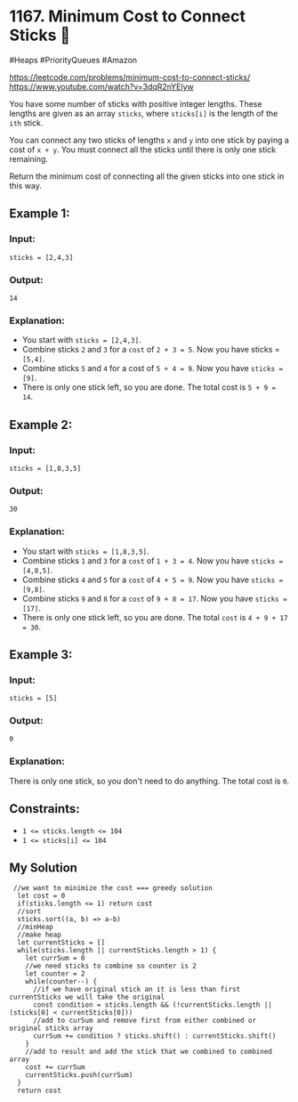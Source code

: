 # 1167. Minimum Cost to Connect Sticks 🌴
#Heaps #PriorityQueues #Amazon

https://leetcode.com/problems/minimum-cost-to-connect-sticks/
https://www.youtube.com/watch?v=3dqR2nYElyw


You have some number of sticks with positive integer lengths. These lengths are given as an array `sticks`, where `sticks[i]` is the length of the `ith` stick.

You can connect any two sticks of lengths `x` and `y` into one stick by paying a cost of `x + y`. You must connect all the sticks until there is only one stick remaining.

Return the minimum cost of connecting all the given sticks into one stick in this way.

## Example 1:

### Input: 
`sticks = [2,4,3]`
### Output: 
`14`
### Explanation: 
- You start with `sticks = [2,4,3]`.
- Combine sticks `2` and `3` for a `cost` of `2 + 3 = 5`. Now you have sticks = `[5,4]`.
- Combine sticks `5` and `4` for a cost of `5 + 4 = 9`. Now you have `sticks = [9]`.
- There is only one stick left, so you are done. The total cost is `5 + 9 = 14`.
## Example 2:

### Input: 
`sticks = [1,8,3,5]`
### Output: 
`30`
### Explanation: 
- You start with `sticks = [1,8,3,5]`.
- Combine sticks `1` and `3` for a `cost` of `1 + 3 = 4`. Now you have `sticks = [4,8,5]`.
- Combine sticks `4` and `5` for a `cost` of `4 + 5 = 9`. Now you have `sticks = [9,8]`.
- Combine sticks `9` and `8` for a `cost` of `9 + 8 = 17`. Now you have `sticks = [17]`.
- There is only one stick left, so you are done. The total `cost` is `4 + 9 + 17 = 30`.
## Example 3:

### Input: 
`sticks = [5]`
### Output: 
`0`
### Explanation: 
There is only one stick, so you don't need to do anything. The total cost is `0`.

## Constraints:
- `1 <= sticks.length <= 104`
- `1 <= sticks[i] <= 104`

## My Solution 
````
 //we want to minimize the cost === greedy solution
  let cost = 0
  if(sticks.length <= 1) return cost
  //sort
  sticks.sort((a, b) => a-b)  
  //minHeap
  //make heap
  let currentSticks = []
  while(sticks.length || currentSticks.length > 1) {
    let currSum = 0
    //we need sticks to combine so counter is 2
    let counter = 2
    while(counter--) {
      //if we have original stick an it is less than first currentSticks we will take the original
      const condition = sticks.length && (!currentSticks.length || (sticks[0] < currentSticks[0]))
      //add to curSum and remove first from either combined or original sticks array
      currSum += condition ? sticks.shift() : currentSticks.shift()
    }
    //add to result and add the stick that we combined to combined array
    cost += currSum
    currentSticks.push(currSum)
  }
  return cost
````
